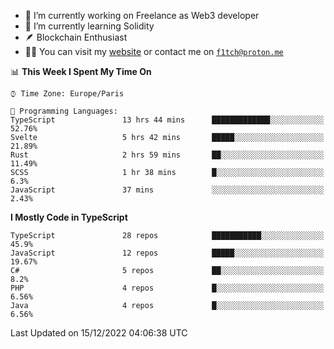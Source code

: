 - 🔭 I’m currently working on Freelance as Web3 developer
- 🌱 I’m currently learning Solidity
- 🪶 Blockchain Enthusiast
- 👨‍💻 You can visit my [website](https://f1tch.xyz) or contact me on [`f1tch@proton.me`](mailto:f1tch@proton.me)

<!--START_SECTION:waka-->
📊 **This Week I Spent My Time On** 

```text
⌚︎ Time Zone: Europe/Paris

💬 Programming Languages: 
TypeScript               13 hrs 44 mins      █████████████░░░░░░░░░░░░   52.76% 
Svelte                   5 hrs 42 mins       █████░░░░░░░░░░░░░░░░░░░░   21.89% 
Rust                     2 hrs 59 mins       ██░░░░░░░░░░░░░░░░░░░░░░░   11.49% 
SCSS                     1 hr 38 mins        █░░░░░░░░░░░░░░░░░░░░░░░░   6.3% 
JavaScript               37 mins             ░░░░░░░░░░░░░░░░░░░░░░░░░   2.43%

```

**I Mostly Code in TypeScript** 

```text
TypeScript               28 repos            ███████████░░░░░░░░░░░░░░   45.9% 
JavaScript               12 repos            █████░░░░░░░░░░░░░░░░░░░░   19.67% 
C#                       5 repos             ██░░░░░░░░░░░░░░░░░░░░░░░   8.2% 
PHP                      4 repos             █░░░░░░░░░░░░░░░░░░░░░░░░   6.56% 
Java                     4 repos             █░░░░░░░░░░░░░░░░░░░░░░░░   6.56%

```



 Last Updated on 15/12/2022 04:06:38 UTC
<!--END_SECTION:waka-->
